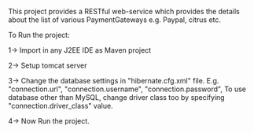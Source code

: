 This project provides a RESTful web-service which provides the details about the list of various PaymentGateways e.g. Paypal, citrus etc.

To Run the project:

1-> Import in any J2EE IDE as Maven project

2-> Setup tomcat server

3-> Change the database settings in "hibernate.cfg.xml" file. E.g. "connection.url", "connection.username", "connection.password",
    To use database other than MySQL, change driver class too by specifying "connection.driver_class" value.
    
4-> Now Run the project.
